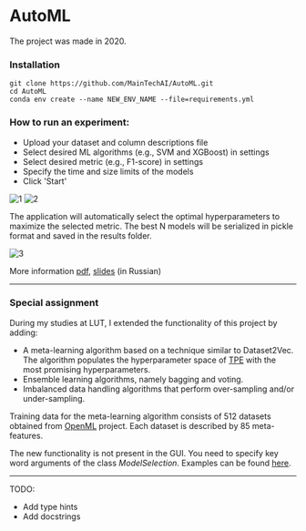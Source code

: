 # AutoML
The project was made in 2020.
### Installation
```
git clone https://github.com/MainTechAI/AutoML.git
cd AutoML
conda env create --name NEW_ENV_NAME --file=requirements.yml
```

### How to run an experiment:
* Upload your dataset and column descriptions file
* Select desired ML algorithms (e.g., SVM and XGBoost) in settings 
* Select desired metric (e.g., F1-score) in settings 
* Specify the time and size limits of the models
* Click 'Start'

![1](https://user-images.githubusercontent.com/52529117/196767944-3cf55608-d093-4b75-bccd-8d2ed4d20398.png) ![2](https://user-images.githubusercontent.com/52529117/196767946-f5ef7d41-5e00-4878-8639-af99a369ac6e.png)

The application will automatically select the optimal hyperparameters to maximize the selected metric. 
The best N models will be serialized in pickle format and saved in the results folder.

![3](https://user-images.githubusercontent.com/52529117/196767947-fa5e26ec-e7dc-4377-b429-09d52c7cf895.png)


More information [pdf](http://omega.sp.susu.ru/publications/bachelorthesis/2019_403_shchukinma.pdf), [slides](http://omega.sp.susu.ru/publications/bachelorthesis/2019_403_shchukinma_slides.pdf) (in Russian)

___
### Special assignment
During my studies at LUT, I extended the functionality of this project by adding:
* A meta-learning algorithm based on a technique similar to Dataset2Vec. The algorithm populates the 
hyperparameter space of [TPE](https://proceedings.neurips.cc/paper_files/paper/2011/file/86e8f7ab32cfd12577bc2619bc635690-Paper.pdf) 
with the most promising hyperparameters. 
* Ensemble learning algorithms, namely bagging and voting.
* Imbalanced data handling algorithms that perform over-sampling and/or under-sampling.

Training data for the meta-learning algorithm consists of 512 datasets obtained
from [OpenML](https://www.openml.org/) project. Each dataset is described by 85 meta-features. 

The new functionality is not present in the GUI. 
You need to specify key word arguments of the class _ModelSelection_.
Examples can be found [here](https://github.com/MainTechAI/AutoML/tree/master/auto_ml/examples).
___
TODO:
* Add type hints
* Add docstrings
